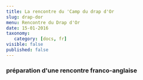 ```yaml
---
title: La rencontre du 'Camp du drap d'Or
slug: drap-dor
menu: Rencontre du Drap d'Or
date: 15-01-2016
taxonomy:
   category: [docs, fr]
visible: false
published: false
---
```


### préparation d'une rencontre franco-anglaise